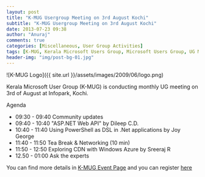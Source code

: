 ```yaml
---
layout: post
title: "K-MUG Usergroup Meeting on 3rd August Kochi"
subtitle: "K-MUG Usergroup Meeting on 3rd August Kochi"
date: 2013-07-23 09:38
author: "Anuraj"
comments: true
categories: [Miscellaneous, User Group Activities]
tags: [K-MUG, Kerala Microsoft Users Group, Microsoft Users Group, UG Meeting, User Group Meeting]
header-img: "img/post-bg-01.jpg"
---
```

![K-MUG Logo]({{ site.url }}/assets/images/2009/06/logo.png)

Kerala Microsoft User Group (K-MUG) is conducting monthly UG meeting on 3rd of August at Infopark, Kochi.

Agenda


*   09:30 - 09:40 Community updates 
*   09:40 - 10:40 "ASP.NET Web API" by Dileep C.D. 
*   10:40 - 11:40 Using PowerShell as DSL in .Net applications by Joy George 
*   11:40 - 11:50 Tea Break & Networking (10 min) 
*   11:50 - 12:50 Exploring CDN with Windows Azure by Sreeraj R 
*   12.50 - 01:00 Ask the experts

You can find more details in [K-MUG Event Page](http://k-mug.org/content/UGMeet030813.aspx) and you can register [here](https://www.eventbrite.com/event/7542312259?ref=ebtn)
